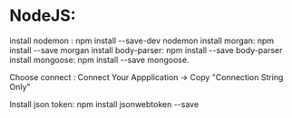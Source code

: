 # NodeJS: 
install nodemon : npm install --save-dev nodemon
install morgan: npm install --save morgan
install body-parser: npm install --save body-parser
install mongoose: npm install --save mongoose.

Choose connect : Connect Your Appplication -> Copy "Connection String Only"

Install json token: npm install jsonwebtoken --save